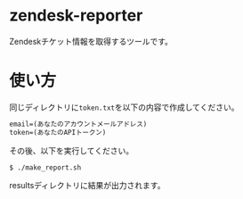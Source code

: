 # zendesk-reporter
Zendeskチケット情報を取得するツールです。

# 使い方
同じディレクトリに`token.txt`を以下の内容で作成してください。

```token.txt
email=(あなたのアカウントメールアドレス)
token=(あなたのAPIトークン)
```

その後、以下を実行してください。

```
$ ./make_report.sh
```

resultsディレクトリに結果が出力されます。
